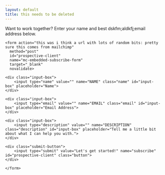 ```yaml
---
layout: default
title: this needs to be deleted
---
```


<div class="contact-form">
	<div class="cta">Want to work together? Enter your name and best dskfm;aldkfj;email address below.</div>

	<form action="this was i think a url with lots of random bits: pretty sure this comes from mailchimp"
      method="post"
      id="prospective-client"
      name="mc-embedded-subscribe-form"
      target="_blank"
      novalidate>
   
	<div class="input-box">
		<input type="name" value="" name="NAME" class="name" id="input-box" placeholder="Name">
	</div>

	<div class="input-box">
		<input type="email" value="" name="EMAIL" class="email" id="input-box" placeholder="Email Address">
	</div>

	<div class="input-box">
		<input type="description" value="" name="DESCRIPTION" class="description" id="input-box" placeholder="Tell me a little bit about what I can help you with.">
	</div>

	<div class="submit-button">
  		<input type="submit" value="Let's get started!" name="subscribe" id="prospective-client" class="button">
  	</div>

	</form>

</div>
